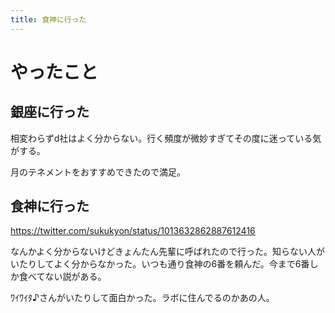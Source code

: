 ```yaml
---
title: 食神に行った
---
```


# やったこと

## 銀座に行った

相変わらずd社はよく分からない。行く頻度が微妙すぎてその度に迷っている気がする。

月のテネメントをおすすめできたので満足。

## 食神に行った

https://twitter.com/sukukyon/status/1013632862887612416

なんかよく分からないけどきょんたん先輩に呼ばれたので行った。知らない人がいたりしてよく分からなかった。いつも通り食神の6番を頼んだ。今まで6番しか食べてない説がある。

ﾜｲﾜｲﾀ♪さんがいたりして面白かった。ラボに住んでるのかあの人。
